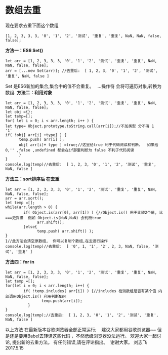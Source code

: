 # 数组去重
现在要求去重下面这个数组
```
[1, 2, 3, 3, 3, '0', '1', '2', '测试', '重复', '重复', NaN, NaN, false, false];
```
**方法一：ES6 Set()**

```
let arr = [1, 2, 3, 3, 3, '0', '1', '2', '测试', '重复', '重复', NaN, NaN, false, false];
arr = [...new Set(arr)]; //去重后:  [ 1, 2, 3, '0', '1', '2', '测试', '重复', NaN, false ]
```
Set 是ES6新加的集合,集合中的值不会重复。   ...操作符 会将可遍历对象,转换为数组.
**方法二：利用对象**

```
let arr = [1, 2, 3, 3, 3, '0', '1', '2', '测试', '重复', '重复', NaN, NaN, false, false];
let obj ={};
let temp=[];
for( let i = 0; i < arr.length; i++ ) {
let type= Object.prototype.toString.call(arr[i]);//不加类型 分不清 1 '1'  
if( !obj[ arr[i] +type] ) {
      temp.push( arr[i] );
      obj[ arr[i]+ type ] =true;//这里给true 利于代码阅读和判断。  如果给 0,'' ,false ,undefined 都会在if那里判断为 false 不利于代码阅读
      }
}
console.log(temp)//去重后:  [ 1, 2, 3, '0', '1', '2', '测试', '重复', NaN, false ]
```

**方法三：sort排序后 在去重**

```
let arr = [1, 2, 3, 3, 3, '0', '1', '2', '测试', '重复', '重复', NaN, NaN, false, false];
arr = arr.sort();
let temp =[];
while(arr.length > 0) {
        if( Object.is(arr[0], arr[1]) ) {//Object.is() 用于比较2个值, 比===更靠谱  例如 Object.is(NaN,NaN) 会判断true
              arr.shift();
        }else{
              temp.push( arr.shift() );
}
}//此方法会清空原数组,  你可以复制个数组,在去进行操作
console.log(temp)//去重后:  [ '0', 1, '1', '2', 2, 3, NaN, false, '测试', '重复' ]
```

**方法四：for in**

```
let arr = [1, 2, 3, 3, 3, '0', '1', '2', '测试', '重复', '重复', NaN, NaN, false, false];
let temp =[];
for(let i = 0; i < arr.length; i++) {
        if( !temp.includes( arr[i]) ) {//includes 检测数组是否有某个值 内部调用Object.is() 利用判断NaN
                temp.push(arr[i]);
          }
}
console.log(temp);//去重后:  [ 1, 2, 3, '0', '1', '2', '测试', '重复', NaN, false ]
```
以上方法 在最新版本谷歌浏览器全部正常运行;    建议大家都用谷歌浏览器~~
但是还是要用Babel去转译这些代码 ，不然低级浏览器没法运行。
欢迎大家一起讨论, 提出新的去重方法。
有任何错误,请在评论指出。  谢谢大家。
                                                                                             刘志飞 2017.5.15